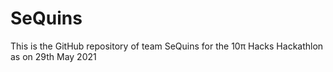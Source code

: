 # SeQuins
This is the GitHub repository of team SeQuins for the 10π Hacks Hackathlon as on 29th May 2021
